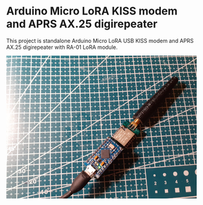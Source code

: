 # Arduino Micro LoRA KISS modem and APRS AX.25 digirepeater

This project is standalone Arduino Micro LoRA USB KISS modem and APRS AX.25 digirepeater with RA-01 LoRA module.

![Device](extras/images/digirepeater.jpg)
